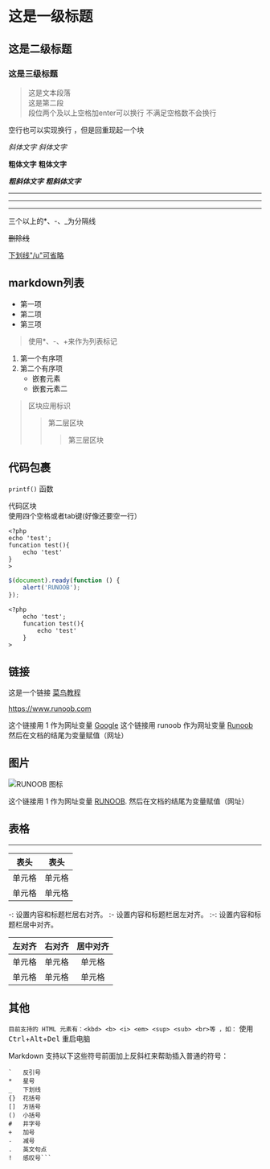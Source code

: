 # 这是一级标题
## 这是二级标题
### 这是三级标题
> 这是文本段落   
这是第二段     
段位两个及以上空格加enter可以换行 
不满足空格数不会换行

空行也可以实现换行
，但是回重现起一个块


*斜体文字*
_斜体文字_

**粗体文字**
__粗体文字__

***粗斜体文字***
___粗斜体文字___

****
---
___
三个以上的*、-、_为分隔线

~~删除线~~

<u>下划线"/u"可省略</u>

## markdown列表

* 第一项
* 第二项
* 第三项

>使用*、-、+来作为列表标记

1. 第一个有序项
2. 第二个有序项
    * 嵌套元素
    * 嵌套元素二

> 区块应用标识
>>第二层区块
>>>第三层区块

## 代码包裹
`printf()` 函数

代码区块   
使用四个空格或者tab键(好像还要空一行）
    
    <?php
    echo 'test';
    funcation test(){
        echo 'test'
    }
    >



```javascript
$(document).ready(function () {
    alert('RUNOOB');
});
```

```
<?php
    echo 'test';
    funcation test(){
        echo 'test'
    }
>
```
## 链接
这是一个链接 [菜鸟教程](https://www.runoob.com)

<https://www.runoob.com>


这个链接用 1 作为网址变量 [Google][1]
这个链接用 runoob 作为网址变量 [Runoob][runoob]
然后在文档的结尾为变量赋值（网址）

  [1]: http://www.google.com/
  [runoob]: http://www.runoob.com/



## 图片

![RUNOOB 图标](http://static.runoob.com/images/runoob-logo.png)

这个链接用 1 作为网址变量 [RUNOOB][1].
然后在文档的结尾为变量赋值（网址）

[1]: http://static.runoob.com/images/runoob-logo.png

## 表格
-----

|  表头   | 表头  |
|  ----  | ----  |
| 单元格  | 单元格 |
| 单元格  | 单元格 |

-: 设置内容和标题栏居右对齐。
:- 设置内容和标题栏居左对齐。
:-: 设置内容和标题栏居中对齐。

| 左对齐 | 右对齐 | 居中对齐 |
| :-----| ----: | :----: |
| 单元格 | 单元格 | 单元格 |
| 单元格 | 单元格 | 单元格 |

## 其他

```目前支持的 HTML 元素有：<kbd> <b> <i> <em> <sup> <sub> <br>等 ，如：```
使用 <kbd>Ctrl</kbd>+<kbd>Alt</kbd>+<kbd>Del</kbd> 重启电脑

Markdown 支持以下这些符号前面加上反斜杠来帮助插入普通的符号：
```\   反斜线
`   反引号
*   星号
_   下划线
{}  花括号
[]  方括号
()  小括号
#   井字号
+   加号
-   减号
.   英文句点
!   感叹号```